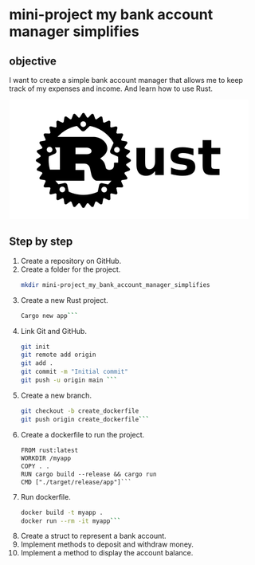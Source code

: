 # mini-project my bank account manager simplifies

## objective
I want to create a simple bank account manager that allows me to keep track of my expenses and income.
And learn how to use Rust.

![Rust](img/Rust.png)

## Step by step
1. Create a repository on GitHub.
2. Create a folder for the project.
   ```bash
   mkdir mini-project_my_bank_account_manager_simplifies
   ```
4. Create a new Rust project.
   ```bash
   Cargo new app```
6. Link Git and GitHub.
   ```bash
   git init
   git remote add origin
   git add .
   git commit -m "Initial commit"
   git push -u origin main ```
7. Create a new branch.
   ```bash
   git checkout -b create_dockerfile
   git push origin create_dockerfile```
8. Create a dockerfile to run the project.
   ```docker
   FROM rust:latest
   WORKDIR /myapp
   COPY . .
   RUN cargo build --release && cargo run
   CMD ["./target/release/app"]```
9. Run dockerfile.
   ```bash
   docker build -t myapp .
   docker run --rm -it myapp```
10. Create a struct to represent a bank account.
11. Implement methods to deposit and withdraw money.
12. Implement a method to display the account balance.
    
